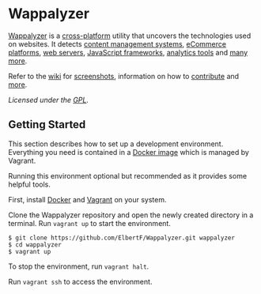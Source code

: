 # Wappalyzer

[Wappalyzer](https://wappalyzer.com/) is a 
[cross-platform](https://github.com/ElbertF/Wappalyzer/wiki/Drivers) utility that uncovers the 
technologies used on websites. It detects
[content management systems](https://wappalyzer.com/categories/cms),
[eCommerce platforms](https://wappalyzer.com/categories/ecommerce),
[web servers](https://wappalyzer.com/categories/web-servers), 
[JavaScript frameworks](https://wappalyzer.com/categories/javascript-frameworks),
[analytics tools](https://wappalyzer.com/categories/analytics) and
[many more](https://wappalyzer.com/applications).

Refer to the [wiki](https://github.com/ElbertF/Wappalyzer/wiki) for
[screenshots](https://github.com/ElbertF/Wappalyzer/wiki/Screenshots), information on how to 
[contribute](https://github.com/ElbertF/Wappalyzer/wiki/Contributing) and
[more](https://github.com/ElbertF/Wappalyzer/wiki/_pages).

*Licensed under the [GPL](https://github.com/ElbertF/Wappalyzer/blob/master/LICENSE).*


## Getting Started

This section describes how to set up a development environment. Everything you
need is contained in a [Docker image](https://registry.hub.docker.com/u/wappalyzer/dev/)
which is managed by Vagrant.

Running this environment optional but recommended as it provides some helpful tools.

First, install [Docker](https://www.docker.com/) and [Vagrant](https://www.vagrantup.com/)
on your system.

Clone the Wappalyzer repository and open the newly created directory in a 
terminal. Run `vagrant up` to start the environment.


```shell
$ git clone https://github.com/ElbertF/Wappalyzer.git wappalyzer
$ cd wappalyzer
$ vagrant up
```

To stop the environment, run `vagrant halt`.

Run `vagrant ssh` to access the environment.

